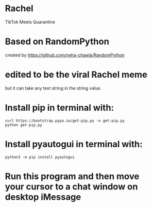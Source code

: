 # Rachel
TikTok Meets Quarantine
# Based on RandomPython
created by https://github.com/neha-chawla/RandomPython
# edited to be the viral Rachel meme
but it can take any text string in the string value.
# Install pip in terminal with:
    curl https://bootstrap.pypa.io/get-pip.py -o get-pip.py
    python get-pip.py

# Install pyautogui in terminal with:
    python3 -m pip install pyautogui

# Run this program and then move your cursor to a chat window on desktop iMessage
